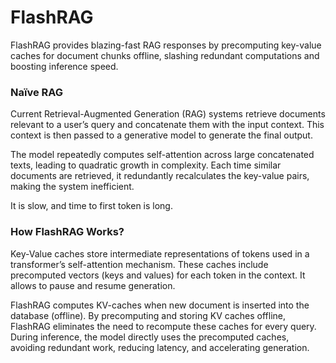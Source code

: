 # FlashRAG

FlashRAG provides blazing-fast RAG responses by precomputing key-value caches for document chunks offline, slashing redundant computations and boosting inference speed. 

### Naïve RAG
Current Retrieval-Augmented Generation (RAG) systems retrieve documents relevant to a user’s query and concatenate them with the input context. This context is then passed to a generative model to generate the final output.

The model repeatedly computes self-attention across large concatenated texts, leading to quadratic growth in complexity. Each time similar documents are retrieved, it redundantly recalculates the key-value pairs, making the system inefficient.

It is slow, and time to first token is long.


### How FlashRAG Works?

Key-Value caches store intermediate representations of tokens used in a transformer’s self-attention mechanism. These caches include precomputed vectors (keys and values) for each token in the context. It allows to pause and resume generation.

FlashRAG computes KV-caches when new document is inserted into the database (offline). By precomputing and storing KV caches offline, FlashRAG eliminates the need to recompute these caches for every query. During inference, the model directly uses the precomputed caches, avoiding redundant work, reducing latency, and accelerating generation. 

